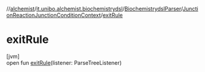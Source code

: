 //[alchemist](../../../../index.md)/[it.unibo.alchemist.biochemistrydsl](../../index.md)/[BiochemistrydslParser](../index.md)/[JunctionReactionJunctionConditionContext](index.md)/[exitRule](exit-rule.md)

# exitRule

[jvm]\
open fun [exitRule](exit-rule.md)(listener: ParseTreeListener)
